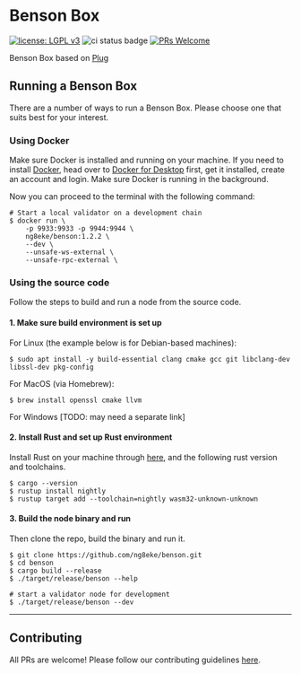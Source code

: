 # Benson Box
[![license: LGPL v3](https://img.shields.io/badge/License-LGPL%20v3-blue.svg)](LICENSE) ![ci status badge](https://github.com/ng8eke/benson/workflows/CI/badge.svg) [![PRs Welcome](https://img.shields.io/badge/PRs-welcome-brightgreen.svg)](docs/CONTRIBUTING.adoc)

Benson Box based on [Plug](https://github.com/plugblockchain/plug-blockchain)

## Running a Benson Box

There are a number of ways to run a Benson Box. Please choose one that suits best for your interest.

### Using Docker

Make sure Docker is installed and running on your machine.
If you need to install [Docker](https://www.docker.com/), head over to [Docker for Desktop](https://www.docker.com/products/docker-desktop) first, get it installed, create an account and login. Make sure Docker is running in the background.

Now you can proceed to the terminal with the following command:

```
# Start a local validator on a development chain
$ docker run \
    -p 9933:9933 -p 9944:9944 \
    ng8eke/benson:1.2.2 \
    --dev \
    --unsafe-ws-external \
    --unsafe-rpc-external \
```

### Using the source code

Follow the steps to build and run a node from the source code.

#### 1. Make sure build environment is set up

For Linux (the example below is for Debian-based machines):
```
$ sudo apt install -y build-essential clang cmake gcc git libclang-dev libssl-dev pkg-config
```

For MacOS (via Homebrew):
```
$ brew install openssl cmake llvm
```

For Windows [TODO: may need a separate link]

#### 2. Install Rust and set up Rust environment

Install Rust on your machine through [here](https://rustup.rs/), and the following rust version and toolchains.
```
$ cargo --version
$ rustup install nightly
$ rustup target add --toolchain=nightly wasm32-unknown-unknown
```

#### 3. Build the node binary and run

Then clone the repo, build the binary and run it.
```
$ git clone https://github.com/ng8eke/benson.git
$ cd benson
$ cargo build --release
$ ./target/release/benson --help

# start a validator node for development
$ ./target/release/benson --dev
```

------

## Contributing

All PRs are welcome! Please follow our contributing guidelines [here](docs/CONTRIBUTING.md).
